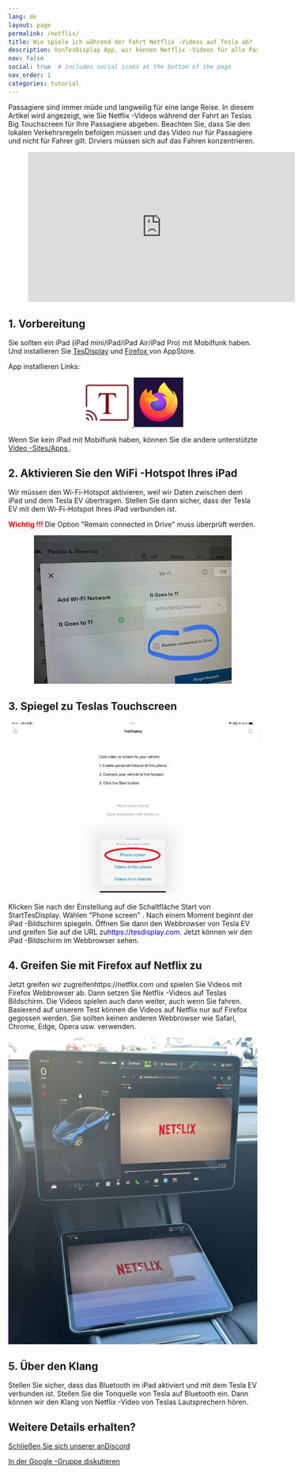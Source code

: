 ```yaml
---
lang: de
layout: page
permalink: /netflix/
title: Wie spiele ich während der Fahrt Netflix -Videos auf Tesla ab?
description: VonTesDisplay App, wir können Netflix -Videos für alle Passagiere während der Fahrt auf Teslas großen Touchscreen aufstellen.
nav: false
social: true  # includes social icons at the bottom of the page
nav_order: 1
categories: tutorial
---
```


Passagiere sind immer müde und langweilig für eine lange Reise. In diesem Artikel wird angezeigt, wie Sie Netflix -Videos während der Fahrt an Teslas Big Touchscreen für Ihre Passagiere abgeben. Beachten Sie, dass Sie den lokalen Verkehrsregeln befolgen müssen und das Video nur für Passagiere und nicht für Fahrer gilt. Drviers müssen sich auf das Fahren konzentrieren.

<!-- blank line -->
<figure class= "video-container" >
  <iframe width= "540"  height= "303"  src= "https://www.youtube.com/embed/O31JLO208nQ"  frameborder= "0"  allowfullscreen= "true" > </iframe>
</figure>
<!-- blank line -->

## 1. Vorbereitung
Sie sollten ein iPad (iPad mini/iPad/iPad Air/iPad Pro) mit Mobilfunk haben.
Und installieren Sie <a href = "https://apps.apple.com/app/tesdisplay-screen-mirror/id6469987744" >TesDisplay</a> und <a href = "https://apps.apple.com/app/firefox-private-safe-browser/id989804926" > Firefox </a> von AppStore.

App installieren Links:
<p style= "text-align: center;" >
<a id = "TesDisplay"  href = "https://apps.apple.com/app/tesdisplay-screen-mirror/id6469987744" >
<img src= "/assets/img/logo.png"  height= "100px" >
</a>
<a id = "FireFox"  href = "https://apps.apple.com/app/firefox-private-safe-browser/id989804926" >
<img src= "/assets/img/firefox.webp"  height= "100px" >
</a>
</p>
Wenn Sie kein iPad mit Mobilfunk haben, können Sie die andere unterstützte <a href = sehen "/sites" > Video -Sites/Apps </a>.

## 2. Aktivieren Sie den WiFi -Hotspot Ihres iPad
<p> Wir müssen den Wi-Fi-Hotspot aktivieren, weil wir Daten zwischen dem iPad und dem Tesla EV übertragen.
Stellen Sie dann sicher, dass der Tesla EV mit dem Wi-Fi-Hotspot Ihres iPad verbunden ist. </P>
<p><span style= "color: red" > <b> Wichtig !!! </b></span> Die Option "Remain connected in Drive"  muss überprüft werden. </p>
<p style= "text-align: center;" >
<img src= "/assets/img/wifi-connected.jpg"  height= "300px" >
</p>

## 3. Spiegel zu Teslas Touchscreen
<p style= "text-align: center;" >
<img src= "/assets/img/ipad-screen.jpg"  alt= "The start choice of TesDisplay app for using Netflix"  width= "540px" >
</p>
Klicken Sie nach der Einstellung auf die Schaltfläche Start von StartTesDisplay. Wählen "Phone screen" . Nach einem Moment beginnt der iPad -Bildschirm spiegeln.
Öffnen Sie dann den Webbrowser von Tesla EV und greifen Sie auf die URL zu<span style= "color:blue" >https://tesdisplay.com</span>. Jetzt können wir den iPad -Bildschirm im Webbrowser sehen.

## 4. Greifen Sie mit Firefox auf Netflix zu
Jetzt greifen wir zugreifenhttps://netflix.com und spielen Sie Videos mit Firefox Webbrowser ab. Dann setzen Sie Netflix -Videos auf Teslas Bildschirm. Die Videos spielen auch dann weiter, auch wenn Sie fahren.
Basierend auf unserem Test können die Videos auf Netflix nur auf Firefox gegossen werden. Sie sollten keinen anderen Webbrowser wie Safari, Chrome, Edge, Opera usw. verwenden.
<p style= "text-align: center;" >
<img src= "/assets/img/netflix.jpg"  alt= "mirror Netflix video to Tesla using TesDisplay"  width= "590px" >
</p>

## 5. Über den Klang
Stellen Sie sicher, dass das Bluetooth im iPad aktiviert und mit dem Tesla EV verbunden ist.
Stellen Sie die Tonquelle von Tesla auf Bluetooth ein.
Dann können wir den Klang von Netflix -Video von Teslas Lautsprechern hören.

## Weitere Details erhalten?
<p> <a href = "https://discord.gg/Tvbs9uWcN9"  Ziel = "_blank" > Schließen Sie sich unserer anDiscord</a> </p>
<p> <a href = "https://groups.google.com/g/tesla-display"  Ziel = "_blank" > In der Google -Gruppe diskutieren </a> </p>


